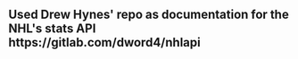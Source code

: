 <h2>Used Drew Hynes' repo as documentation for the NHL's stats API<br>
https://gitlab.com/dword4/nhlapi
</h2>
